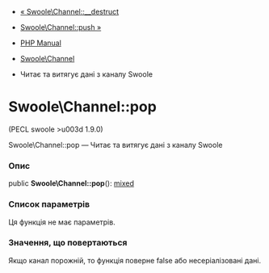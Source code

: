 - [« Swoole\Channel::\_\_destruct](swoole-channel.destruct.md)
- [Swoole\Channel::push »](swoole-channel.push.md)

- [PHP Manual](index.md)
- [Swoole\Channel](class.swoole-channel.md)
- Читає та витягує дані з каналу Swoole

# Swoole\Channel::pop

(PECL swoole \>u003d 1.9.0)

Swoole\Channel::pop — Читає та витягує дані з каналу Swoole

### Опис

public **Swoole\Channel::pop**():
[mixed](language.types.declarations.md#language.types.declarations.mixed)

### Список параметрів

Ця функція не має параметрів.

### Значення, що повертаються

Якщо канал порожній, то функція поверне false або несеріалізовані дані.

